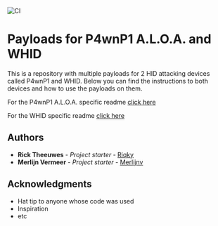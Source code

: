 ![CI](https://github.com/WHID-Hacking/Payloads/workflows/CI/badge.svg)
# Payloads for P4wnP1 A.L.O.A. and WHID

This is a repository with multiple payloads for 2 HID attacking devices called P4wnP1 and WHID.
Below you can find the instructions to both devices and how to use the payloads on them.

For the P4wnP1 A.L.O.A. specific readme [click here](p4wnp1/README.md)

For the WHID specific readme [click here](WHID/README.md)


## Authors

* **Rick Theeuwes** - *Project starter* - [Riqky](https://github.com/Riqky)
* **Merlijn Vermeer** - *Project starter* - [Merlijnv](https://github.com/Merlijnv)

## Acknowledgments

* Hat tip to anyone whose code was used
* Inspiration
* etc
